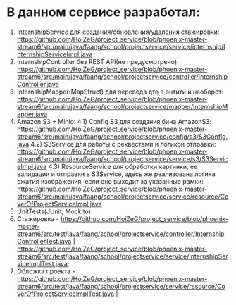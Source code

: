 # В данном сервисе разработал:

1) InternshipService для создания/обновления/удаления стажировки: https://github.com/HoiZeG/project_service/blob/phoenix-master-stream6/src/main/java/faang/school/projectservice/service/internship/InternshipServiceImpl.java
2) InternshipController без REST API(не предусмотрено): https://github.com/HoiZeG/project_service/blob/phoenix-master-stream6/src/main/java/faang/school/projectservice/controller/InternshipController.java
3) InternshipMapper(MapStruct) для перевода дто в энтити и наоборот: https://github.com/HoiZeG/project_service/blob/phoenix-master-stream6/src/main/java/faang/school/projectservice/mapper/InternshipMapper.java
4) Amazon S3 + Minio:
4.1) Config S3 для создания бина AmazonS3: https://github.com/HoiZeG/project_service/blob/phoenix-master-stream6/src/main/java/faang/school/projectservice/config/s3/S3Config.java
4.2) S3Service для работы с реквестами и логикой отправки: https://github.com/HoiZeG/project_service/blob/phoenix-master-stream6/src/main/java/faang/school/projectservice/service/s3/S3ServiceImpl.java
4.3) ResourceService для обработки картинки, ее валидации и отправки в S3Service, здесь же реализована логика сжатия изображения, если оно выходит за указанные рамки: https://github.com/HoiZeG/project_service/blob/phoenix-master-stream6/src/main/java/faang/school/projectservice/service/resource/CoverOfProjectServiceImpl.java
5) UnitTests(JUnit, Mockito):
6) Стажировка - https://github.com/HoiZeG/project_service/blob/phoenix-master-stream6/src/test/java/faang/school/projectservice/controller/InternshipControllerTest.java | https://github.com/HoiZeG/project_service/blob/phoenix-master-stream6/src/test/java/faang/school/projectservice/service/InternshipServiceImplTest.java;
7) Обложка проекта - https://github.com/HoiZeG/project_service/blob/phoenix-master-stream6/src/test/java/faang/school/projectservice/service/resource/CoverOfProjectServiceImplTest.java | 
